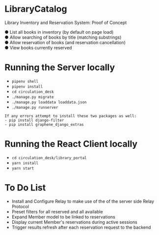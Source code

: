 # LibraryCatalog
Library Inventory and Reservation System: Proof of Concept

● List all books in inventory (by default on page load) <br/>
● Allow searching of books by title (matching substrings) <br/>
● Allow reservation of books (and reservation cancellation) <br/>
● View books currently reserved <br/>

# Running the Server locally

- `pipenv shell`
- `pipenv install`
- `cd circulation_desk`
- `./manage.py migrate`
- `./manage.py loaddata loaddata.json`
- `./manage.py runserver`

```
If any errors attempt to install these two packages as well:
- pip install django-filter
- pip install graphene_django_extras
```

# Running the React Client locally

- `cd circulation_desk/library_portal`
- `yarn install`
- `yarn start`


# To Do List
- Install and Configure Relay to make use of the of the server side Relay Protocol
- Preset filters for all reserved and all available
- Expand Member model to be linked to reservations
- Display current Member's reservations during active sessions
- Trigger results refresh after each reservation request to the backend
